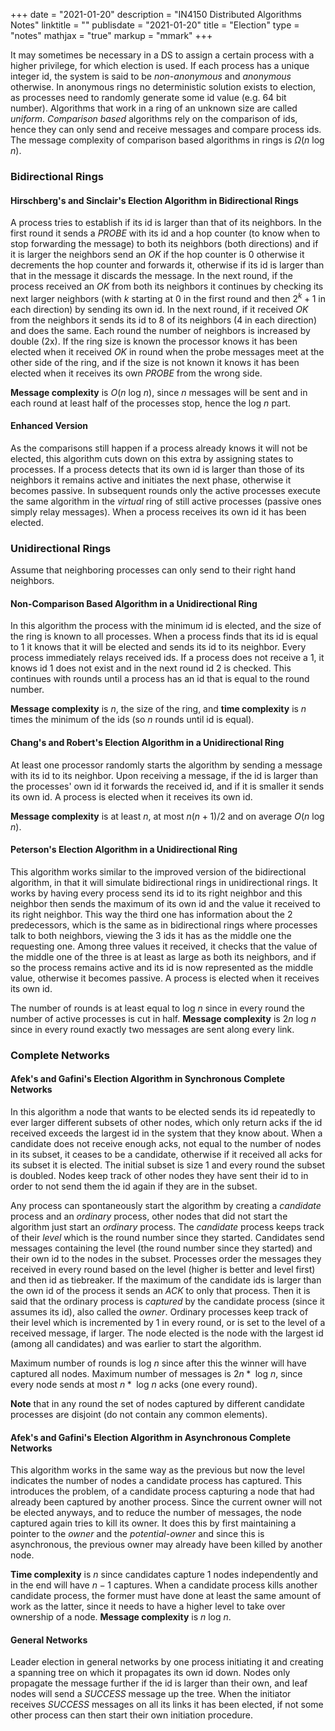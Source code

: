 +++
date = "2021-01-20"
description = "IN4150 Distributed Algorithms Notes"
linktitle = ""
publisdate = "2021-01-20"
title = "Election"
type = "notes"
mathjax = "true"
markup = "mmark"
+++

It may sometimes be necessary in a DS to assign a certain process with a higher privilege, for which election is used. If each process has a unique integer id, the system is said to be _non-anonymous_ and _anonymous_ otherwise. In anonymous rings no deterministic solution exists to election, as processes need to randomly generate some id value (e.g. 64 bit number). Algorithms that work in a ring of an unknown size are called _uniform_. _Comparison based_ algorithms rely on the comparison of ids, hence they can only send and receive messages and compare process ids. The message complexity of comparison based algorithms in rings is $\Omega(n\text{ log }n)$.

### Bidirectional Rings

#### Hirschberg's and Sinclair's Election Algorithm in Bidirectional Rings

A process tries to establish if its id is larger than that of its neighbors. In the first round it sends a _PROBE_  with its id and a hop counter (to know when to stop forwarding the message) to both its neighbors (both directions) and if it is larger the neighbors send an _OK_ if the hop counter is 0 otherwise it decrements the hop counter and forwards it, otherwise if its id is larger than that in the message it discards the message. In the next round, if the process received an _OK_ from both its neighbors it continues by checking its next larger neighbors (with $k$ starting at $0$ in the first round and then $2^k+1$ in each direction) by sending its own id. In the next round, if it received _OK_ from the neighbors it sends its id to 8 of its neighbors (4 in each direction) and does the same. Each round the number of neighbors is increased by double (2x). If the ring size is known the processor knows it has been elected when it received _OK_ in round when the probe messages meet at the other side of the ring, and if the size is not known it knows it has been elected when it receives its own _PROBE_ from the wrong side.

**Message complexity** is $O(n\text{ log }n)$, since $n$ messages will be sent and in each round at least half of the processes stop, hence the $\text{log }n$ part.

#### Enhanced Version

As the comparisons still happen if a process already knows it will not be elected, this algorithm cuts down on this extra by assigning states to processes. If a process detects that its own id is larger than those of its neighbors it remains active and initiates the next phase, otherwise it becomes passive. In subsequent rounds only the active processes execute the same algorithm in the _virtual_ ring of still active processes (passive ones simply relay messages). When a process receives its own id it has been elected.

### Unidirectional Rings

Assume that neighboring processes can only send to their right hand neighbors.

#### Non-Comparison Based Algorithm in a Unidirectional Ring

In this algorithm the process with the minimum id is elected, and the size of the ring is known to all processes. When a process finds that its id is equal to 1 it knows that it will be elected and sends its id to its neighbor. Every process immediately relays received ids. If a process does not receive a 1, it knows id 1 does not exist and in the next round id 2 is checked. This continues with rounds until a process has an id that is equal to the round number.

**Message complexity** is $n$, the size of the ring, and **time complexity** is $n$ times the minimum of the ids (so $n$ rounds until id is equal).

#### Chang's and Robert's Election Algorithm in a Unidirectional Ring

At least one processor randomly starts the algorithm by sending a message with its id to its neighbor. Upon receiving a message, if the id is larger than the processes' own id it forwards the received id, and if it is smaller it sends its own id. A process is elected when it receives its own id.

**Message complexity** is at least $n$, at most $n(n+1)/2$ and on average $O(n\text{ log }n)$.

#### Peterson's Election Algorithm in a Unidirectional Ring

This algorithm works similar to the improved version of the bidirectional algorithm, in that it will simulate bidirectional rings in unidirectional rings. It works by having every process send its id to its right neighbor and this neighbor then sends the maximum of its own id and the value it received to its right neighbor. This way the third one has information about the 2 predecessors, which is the same as in bidirectional rings where processes talk to both neighbors, viewing the 3 ids it has as the middle one the requesting one. Among three values it received, it checks that the value of the middle one of the three is at least as large as both its neighbors, and if so the process remains active and its id is now represented as the middle value, otherwise it becomes passive. A process is elected when it receives its own id.

The number of rounds is at least equal to $\text{log }n$ since in every round the number of active processes is cut in half. **Message complexity** is $2n\text{ log }n$ since in every round exactly two messages are sent along every link.

### Complete Networks

#### Afek's and Gafini's Election Algorithm in Synchronous Complete Networks

In this algorithm a node that wants to be elected sends its id repeatedly to ever larger different subsets of other nodes, which only return acks if the id received exceeds the largest id in the system that they know about. When a candidate does not receive enough acks, not equal to the number of nodes in its subset, it ceases to be a candidate, otherwise if it received all acks for its subset it is elected. The initial subset is size 1 and every round the subset is doubled. Nodes keep track of other nodes they have sent their id to in order to not send them the id again if they are in the subset.

Any process can spontaneously start the algorithm by creating a _candidate_ process and an _ordinary_ process, other nodes that did not start the algorithm just start an _ordinary_ process. The _candidate_ process keeps track of their _level_ which is the round number since they started. Candidates send messages containing the level (the round number since they started) and their own id to the nodes in the subset. Processes order the messages they received in every round based on the level (higher is better and level first) and then id as tiebreaker. If the maximum of the candidate ids is larger than the own id of the process it sends an _ACK_ to only that process. Then it is said that the ordinary process is _captured_ by the candidate process (since it assumes its id), also called the _owner_. Ordinary processes keep track of their level which is incremented by 1 in every round, or is set to the level of a received message, if larger. The node elected is the node with the largest id (among all candidates) and was earlier to start the algorithm.

Maximum number of rounds is $\text{log }n$ since after this the winner will have captured all nodes. Maximum number of messages is $2n*\text{ log }n$, since every node sends at most $n*\text{ log }n$ acks (one every round).

**Note** that in any round the set of nodes captured by different candidate processes are disjoint (do not contain any common elements).

#### Afek's and Gafini's Election Algorithm in Asynchronous Complete Networks

This algorithm works in the same way as the previous but now the level indicates the number of nodes a candidate process has captured. This introduces the problem, of a candidate process capturing a node that had already been captured by another process. Since the current owner will not be elected anyways, and to reduce the number of messages, the node captured again tries to kill its owner. It does this by first maintaining a pointer to the _owner_ and the _potential-owner_ and since this is asynchronous, the previous owner may already have been killed by another node.

**Time complexity** is $n$ since candidates capture 1 nodes independently and in the end will have $n-1$ captures. When a candidate process kills another candidate process, the former must  have done at least the same amount of work as the latter, since it needs to have a higher level to take over ownership of a node. **Message complexity** is $n\text{ log }n$.

#### General Networks

Leader election in general networks by one process initiating it and creating a spanning tree on which it propagates its own id down. Nodes only propagate the message further if the id is larger than their own, and leaf nodes will send a _SUCCESS_ message up the tree. When the initiator receives _SUCCESS_ messages on all its links it has been elected, if not some other process can then start their own initiation procedure.

